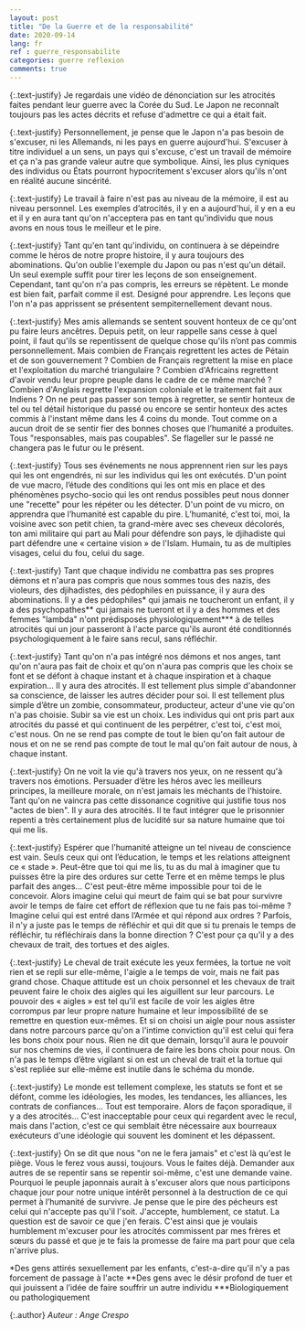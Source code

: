 ```yaml
---
layout: post
title: "De la Guerre et de la responsabilité"
date: 2020-09-14
lang: fr
ref : guerre_responsabilite
categories: guerre reflexion
comments: true
---
```


{:.text-justify}
Je regardais une vidéo de dénonciation sur les atrocités faites pendant leur guerre avec la Corée du Sud. Le Japon ne reconnaît toujours pas les actes décrits et refuse d'admettre ce qui a était fait.

{:.text-justify}
Personnellement, je pense que le Japon n'a pas besoin de s'excuser, ni les Allemands, ni les pays en guerre aujourd'hui. S'excuser à titre individuel a un sens, un pays qui s'excuse, c'est un travail de mémoire et ça n'a pas grande valeur autre que symbolique. Ainsi, les plus cyniques des individus ou États pourront hypocritement s'excuser alors qu'ils n'ont en réalité aucune sincérité.

{:.text-justify}
Le travail à faire n'est pas au niveau de la mémoire, il est au niveau personnel. Les exemples d’atrocités, il y en a aujourd'hui, il y en a eu et il y en aura tant qu'on n'acceptera pas en tant qu'individu que nous avons en nous tous le meilleur et le pire.

{:.text-justify}
Tant qu'en tant qu'individu, on continuera à se dépeindre comme le héros de notre propre histoire, il y aura toujours des abominations. Qu'on oublie l'exemple du Japon ou pas n'est qu'un détail. Un seul exemple suffit pour tirer les leçons de son enseignement. Cependant, tant qu'on n'a pas compris, les erreurs se répètent. Le monde est bien fait, parfait comme il est. Designé pour apprendre. Les leçons que l'on n'a pas apprissent se présentent sempiternellement devant nous.

{:.text-justify}
Mes amis allemands se sentent souvent honteux de ce qu'ont pu faire leurs ancêtres. Depuis petit, on leur rappelle sans cesse à quel point, il faut qu'ils se repentissent de quelque chose qu'ils n’ont pas commis personnellement. Mais combien de Français regrettent les actes de Pétain et de son gouvernement ? Combien de Français regrettent la mise en place et l'exploitation du marché triangulaire ? Combien d'Africains regrettent d'avoir vendu leur propre peuple dans le cadre de ce même marché ? Combien d'Anglais regrette l'expansion coloniale et le traitement fait aux Indiens ? On ne peut pas passer son temps à regretter, se sentir honteux de tel ou tel détail historique du passé ou encore se sentir honteux des actes commis à l'instant même dans les 4 coins du monde. Tout comme on a aucun droit de se sentir fier des bonnes choses que l’humanité a produites. Tous "responsables, mais pas coupables". Se flageller sur le passé ne changera pas le futur ou le présent.

{:.text-justify}
Tous ses événements ne nous apprennent rien sur les pays qui les ont engendrés, ni sur les individus qui les ont exécutés. D'un point de vue macro, l’étude des conditions qui les ont mis en place et des phénomènes psycho-socio qui les ont rendus possibles peut nous donner une "recette" pour les répéter ou les détecter. D'un point de vu micro, on apprendra que l’humanité est capable du pire. L’humanité, c'est toi, moi, la voisine avec son petit chien, ta grand-mère avec ses cheveux décolorés, ton ami militaire qui part au Mali pour défendre son pays, le djihadiste qui part défendre une « certaine vision » de l'Islam. Humain, tu as de multiples visages, celui du fou, celui du sage.

{:.text-justify}
Tant que chaque individu ne combattra pas ses propres démons et n'aura pas compris que nous sommes tous des nazis, des violeurs, des djihadistes, des pédophiles en puissance, il y aura des abominations. Il y a des pédophiles* qui jamais ne toucheront un enfant, il y a des psychopathes** qui jamais ne tueront et il y a des hommes et des femmes "lambda" n'ont prédisposés physiologiquement*** à de telles atrocités qui un jour passeront à l'acte parce qu'ils auront été conditionnés psychologiquement à le faire sans recul, sans réfléchir.

{:.text-justify}
Tant qu'on n'a pas intégré nos démons et nos anges, tant qu'on n'aura pas fait de choix et qu'on n'aura pas compris que les choix se font et se défont à chaque instant et à chaque inspiration et à chaque expiration... Il y aura des atrocités. Il est tellement plus simple d'abandonner sa conscience, de laisser les autres décider pour soi. Il est tellement plus simple d’être un zombie, consommateur, producteur, acteur d'une vie qu'on n'a pas choisie. Subir sa vie est un choix. Les individus qui ont pris part aux atrocités du passé et qui continuent de les perpétrer, c'est toi, c'est moi, c'est nous. On ne se rend pas compte de tout le bien qu'on fait autour de nous et on ne se rend pas compte de tout le mal qu'on fait autour de nous, à chaque instant.

{:.text-justify}
On ne voit la vie qu'à travers nos yeux, on ne ressent qu'à travers nos émotions. Persuader d’être les héros avec les meilleurs principes, la meilleure morale, on n'est jamais les méchants de l'histoire. Tant qu'on ne vaincra pas cette dissonance cognitive qui justifie tous nos "actes de bien". Il y aura des atrocités. Il te faut intégrer que le prisonnier repenti a très certainement plus de lucidité sur sa nature humaine que toi qui me lis.

{:.text-justify}
Espérer que l’humanité atteigne un tel niveau de conscience est vain. Seuls ceux qui ont l’éducation, le temps et les relations atteignent ce « stade ». Peut-être que toi qui me lis, tu as du mal à imaginer que tu puisses être la pire des ordures sur cette Terre et en même temps le plus parfait des anges... C'est peut-être même impossible pour toi de le concevoir. Alors imagine celui qui meurt de faim qui se bat pour survivre avoir le temps de faire cet effort de réflexion que tu ne fais pas toi-même ? Imagine celui qui est entré dans l’Armée et qui répond aux ordres ? Parfois, il n'y a juste pas le temps de réfléchir et qui dit que si tu prenais le temps de réfléchir, tu réfléchirais dans la bonne direction ? C'est pour ça qu'il y a des chevaux de trait, des tortues et des aigles.

{:.text-justify}
Le cheval de trait exécute les yeux fermées, la tortue ne voit rien et se repli sur elle-même, l'aigle a le temps de voir, mais ne fait pas grand chose. Chaque attitude est un choix personnel et les chevaux de trait peuvent faire le choix des aigles qui les aiguillent sur leur parcours. Le pouvoir des « aigles » est tel qu'il est facile de voir les aigles être corrompus par leur propre nature humaine et leur impossibilité de se remettre en question eux-mêmes. Et si on choisi un aigle pour nous assister dans notre parcours parce qu'on a l'intime conviction qu'il est celui qui fera les bons choix pour nous. Rien ne dit que demain, lorsqu'il aura le pouvoir sur nos chemins de vies, il continuera de faire les bons choix pour nous. On n'a pas le temps d’être vigilant si on est un cheval de trait et la tortue qui s'est repliée sur elle-même est inutile dans le schéma du monde.

{:.text-justify}
Le monde est tellement complexe, les statuts se font et se défont, comme les idéologies, les modes, les tendances, les alliances, les contrats de confiances... Tout est temporaire. Alors de façon sporadique, il y a des atrocités... C'est inacceptable pour ceux qui regardent avec le recul, mais dans l'action, c'est ce qui semblait être nécessaire aux bourreaux exécuteurs d'une idéologie qui souvent les dominent et les dépassent.

{:.text-justify}
On se dit que nous "on ne le fera jamais" et c'est là qu'est le piège. Vous le ferez vous aussi, toujours. Vous le faites déjà. Demander aux autres de se repentir sans se repentir soi-même, c'est une demande vaine. Pourquoi le peuple japonnais aurait à s'excuser alors que nous participons chaque jour pour notre unique intérêt personnel à la destruction de ce qui permet à l’humanité de survivre. Je pense que le pire des pécheurs est celui qui n'accepte pas qu'il l'soit. J'accepte, humblement, ce statut. La question est de savoir ce que j'en ferais. C'est ainsi que je voulais humblement m'excuser pour les atrocités commissent par mes frères et sœurs du passé et que je te fais la promesse de faire ma part pour que cela n'arrive plus.

\*Des gens attirés sexuellement par les enfants, c'est-a-dire qu'il n'y a pas forcement de passage à l'acte
\*\*Des gens avec le désir profond de tuer et qui jouissent a l’idée de faire souffrir un autre individu
\*\*\*Biologiquement ou pathologiquement

{:.author}
*Auteur : Ange Crespo*
